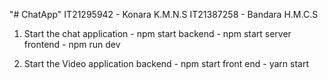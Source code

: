 "# ChatApp" 
IT21295942 - Konara K.M.N.S
IT21387258 - Bandara H.M.C.S


1. Start the chat application - npm start
    backend  - npm start server
    frontend - npm run dev

2. Start the Video application
    backend - npm start
    front end - yarn start